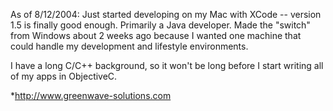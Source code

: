 As of 8/12/2004: Just started developing on my Mac with XCode -- version 1.5 is finally good enough.  Primarily a Java developer. Made the "switch" from Windows about 2 weeks ago because I wanted one machine that could handle my development and lifestyle environments.

I have a long C/C++ background, so it won't be long before I start writing all of my apps in ObjectiveC.


*http://www.greenwave-solutions.com
